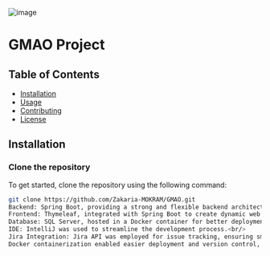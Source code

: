 ![image](https://github.com/user-attachments/assets/12d5b00e-39e1-4210-a36a-4b8db8be12dc)


# GMAO Project

## Table of Contents
- [Installation](#installation)
- [Usage](#usage)
- [Contributing](#contributing)
- [License](#license)

## Installation

### Clone the repository
To get started, clone the repository using the following command:

```bash
git clone https://github.com/Zakaria-MOKRAM/GMAO.git
Backend: Spring Boot, providing a strong and flexible backend architecture.<br/>
Frontend: Thymeleaf, integrated with Spring Boot to create dynamic web pages.<br/>
Database: SQL Server, hosted in a Docker container for better deployment flexibility.<br/>
IDE: IntelliJ was used to streamline the development process.<br/>
Jira Integration: Jira API was employed for issue tracking, ensuring smooth collaboration and task management between team members.<br/>
Docker containerization enabled easier deployment and version control, while the use of Spring Boot and Thymeleaf ensured smooth, responsive, and scalable web development.
